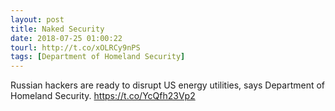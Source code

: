 ```yaml
---
layout: post
title: Naked Security
date: 2018-07-25 01:00:22
tourl: http://t.co/xOLRCy9nPS
tags: [Department of Homeland Security]
---
```

Russian hackers are ready to disrupt US energy utilities, says Department of Homeland Security. https://t.co/YcQfh23Vp2